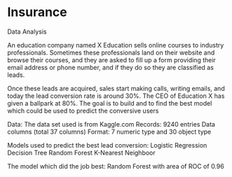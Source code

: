 # Insurance
Data Analysis

An education company named X Education sells online courses to industry professionals. Sometimes these professionals land on their website and browse their courses, and they are asked to fill up a form providing their email address or phone number, and if they do so they are classified as leads. 

Once these leads are acquired, sales start making calls, writing emails, and today the lead conversion rate is around 30%. The CEO of Education X has given a ballpark at 80%.
The goal is to build and to find the best model which could be used to predict the conversive users  

Data:
The data set used is from Kaggle.com
Records: 9240 entries
Data columns (total 37 columns)
Format: 7 numeric type and 30 object type

Models used to predict the best lead conversion:
Logistic Regression
Decision Tree
Random Forest 
K-Nearest Neighboor

The model which did the job best:
Random Forest with area of ROC of 0.96
